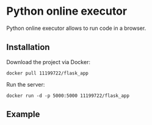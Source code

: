 # Python online executor

Python online executor allows to run code in a browser.

## Installation

Download the project via Docker: 
```
docker pull 11199722/flask_app
```
Run the server:
```
docker run -d -p 5000:5000 11199722/flask_app
```

## Example
